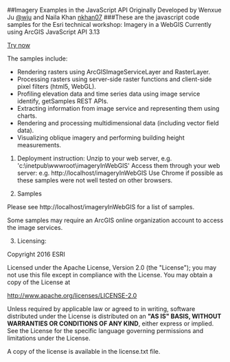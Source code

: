 ##Imagery Examples in the JavaScript API
Originally Developed by Wenxue Ju [@wju](https://github.com/wju) and Naila Khan [nkhan07](https://github.com/nkhan07)
###These are the javascript code samples for the Esri technical workshop: Imagery in a WebGIS
Currently using ArcGIS JavaScript API 3.13

[Try now](http://dtc-sci01.esri.com/imageryAPIDemos/)

The samples include: 
* Rendering rasters using ArcGISImageServiceLayer and RasterLayer.
* Processing rasters using server-side raster functions and client-side pixel filters (html5, WebGL).
* Profiling elevation data and time series data using image service identify, getSamples REST APIs.
* Extracting information from image service and representing them using charts.
* Rendering and processing multidimensional data (including vector field data).
* Visualizing oblique imagery and performing building height measurements.

1. Deployment instruction:
Unzip to your web server, e.g. 'c:\inetpub\wwwroot\imageryInWebGIS' 
Access them through your web server: e.g. http://localhost/imageryInWebGIS
Use Chrome if possible as these samples were not well tested on other browsers.

2. Samples

Please see http://localhost/imageryInWebGIS for a list of samples.

Some samples may require an ArcGIS online organization account to access the image services.

3. Licensing:

Copyright 2016 ESRI

Licensed under the Apache License, Version 2.0 (the "License"); you may not use this file except in compliance with the License. You may obtain a copy of the License at

http://www.apache.org/licenses/LICENSE-2.0

Unless required by applicable law or agreed to in writing, software distributed under the License is distributed on an **"AS IS" BASIS, WITHOUT WARRANTIES OR CONDITIONS OF ANY KIND**, either express or implied. See the License for the specific language governing permissions and limitations under the License.

A copy of the license is available in the license.txt file.